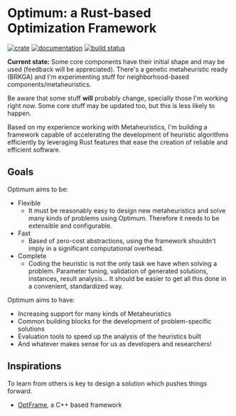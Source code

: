 # Optimum: a Rust-based Optimization Framework

[![crate](https://img.shields.io/crates/v/optimum.svg)](https://crates.io/crates/optimum)
[![documentation](https://docs.rs/optimum/badge.svg)](https://docs.rs/optimum)
[![build status](https://github.com/dbofmmbt/optimum/workflows/rust/badge.svg)](https://github.com/dbofmmbt/optimum/actions)

**Current state:** Some core components have their initial shape and may be used (feedback will be appreciated). There's a genetic metaheuristic ready (BRKGA) and I'm experimenting stuff for neighborhood-based components/metaheuristics.

Be aware that some stuff **will** probably change, specially those I'm working right now. Some core stuff may be updated too, but this is less likely to happen.

Based on my experience working with Metaheuristics, I'm building a framework capable of accelerating the development of heuristic algorithms efficiently by leveraging Rust features that ease the creation of reliable and efficient software.

## Goals

Optimum aims to be:

- Flexible
  - It must be reasonably easy to design new metaheuristics and solve many kinds of problems using Optimum. Therefore it needs to be extensible and configurable.
- Fast
  - Based of zero-cost abstractions, using the framework shouldn't imply in a significant computational overhead.
- Complete
  - Coding the heuristic is not the only task we have when solving a problem. Parameter tuning, validation of generated solutions, instances, result analysis... It should be easier to get all this done in a convenient, standardized way.

Optimum aims to have:

- Increasing support for many kinds of Metaheuristics
- Common building blocks for the development of problem-specific solutions
- Evaluation tools to speed up the analysis of the heuristics built
- And whatever makes sense for us as developers and researchers!

## Inspirations

To learn from others is key to design a solution which pushes things forward.

- [OptFrame](https://github.com/optframe/optframe), a C++ based framework
